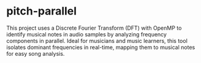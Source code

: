 # pitch-parallel
This project uses a Discrete Fourier Transform (DFT) with OpenMP to identify musical notes in audio samples by analyzing frequency components in parallel. Ideal for musicians and music learners, this tool isolates dominant frequencies in real-time, mapping them to musical notes for easy song analysis.
